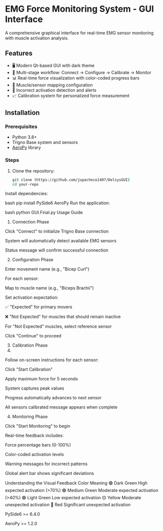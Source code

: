 # EMG Force Monitoring System - GUI Interface

A comprehensive graphical interface for real-time EMG sensor monitoring with muscle activation analysis.

## Features

- 🖥️ Modern Qt-based GUI with dark theme
- 🔄 Multi-stage workflow: Connect → Configure → Calibrate → Monitor
- 📊 Real-time force visualization with color-coded progress bars
- 💪 Muscle/sensor mapping configuration
- 🚨 Incorrect activation detection and alerts
- 📈 Calibration system for personalized force measurement

## Installation

### Prerequisites
- Python 3.8+
- Trigno Base system and sensors
- [AeroPy](https://github.com/your-repo/AeroPy) library

### Steps
1. Clone the repository:
   ```bash
   git clone (https://github.com/jupacheco1407/DelsysGUI)
   cd your-repo
Install dependencies:

bash
pip install PySide6 AeroPy
Run the application:

bash
python GUI.Final.py
Usage Guide
1. Connection Phase

Click "Connect" to initialize Trigno Base connection

System will automatically detect available EMG sensors

Status message will confirm successful connection

2. Configuration Phase

Enter movement name (e.g., "Bicep Curl")

For each sensor:

Map to muscle name (e.g., "Biceps Brachii")

Set activation expectation:

✅ "Expected" for primary movers

❌ "Not Expected" for muscles that should remain inactive

For "Not Expected" muscles, select reference sensor

Click "Continue" to proceed

3. Calibration Phase
4. 
Follow on-screen instructions for each sensor:

Click "Start Calibration"

Apply maximum force for 5 seconds

System captures peak values

Progress automatically advances to next sensor

All sensors calibrated message appears when complete

4. Monitoring Phase

Click "Start Monitoring" to begin

Real-time feedback includes:

Force percentage bars (0-100%)

Color-coded activation levels

Warning messages for incorrect patterns

Global alert bar shows significant deviations

Understanding the Visual Feedback
Color	Meaning
🟢 Dark Green	High expected activation (>70%)
🟢 Medium Green	Moderate expected activation (>40%)
🟢 Light Green	Low expected activation
🟡 Yellow	Moderate unexpected activation
🔴 Red	Significant unexpected activation

PySide6 >= 6.4.0

AeroPy >= 1.2.0
